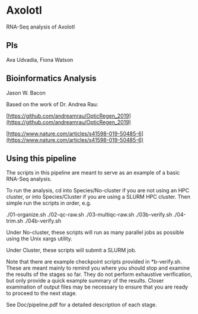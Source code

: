 # Axolotl

RNA-Seq analysis of Axolotl

## PIs

Ava Udvadia, Fiona Watson

## Bioinformatics Analysis

Jason W. Bacon

Based on the work of Dr. Andrea Rau:

[https://github.com/andreamrau/OpticRegen_2019](https://github.com/andreamrau/OpticRegen_2019)

[https://www.nature.com/articles/s41598-019-50485-6](https://www.nature.com/articles/s41598-019-50485-6)

## Using this pipeline

The scripts in this pipeline are meant to serve as an example of a
basic RNA-Seq analysis.

To run the analysis, cd into Species/No-cluster if you are not using an HPC
cluster, or into Species/Cluster if you are using a SLURM HPC cluster.
Then simple run the scripts in order, e.g.

./01-organize.sh
./02-qc-raw.sh
./03-multiqc-raw.sh
./03b-verify.sh
./04-trim.sh
./04b-verify.sh

Under No-cluster, these scripts will run as many parallel jobs as possible
using the Unix xargs utility.

Under Cluster, these scripts will submit a SLURM job.

Note that there are example checkpoint scripts provided in *b-verify.sh.
These are meant mainly to remind you where you should stop and examine
the results of the stages so far.  They do not perform exhaustive
verification, but only provide a quick example summary of the results.
Closer examination of output files may be necessary to ensure that you
are ready to proceed to the next stage.

See Doc/pipeline.pdf for a detailed description of each stage.
